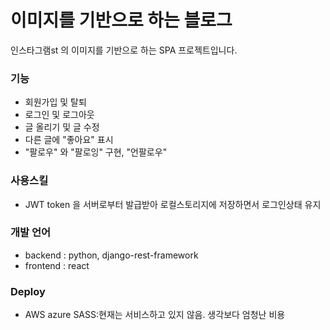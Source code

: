 # 이미지를 기반으로 하는 블로그 


인스타그램st 의 이미지를 기반으로 하는 SPA 프로젝트입니다.

### 기능
- 회원가입 및 탈퇴
- 로그인 및 로그아웃
- 글 올리기 및 글 수정
- 다른 글에 "좋아요" 표시
- "팔로우" 와 "팔로잉" 구현, "언팔로우"

### 사용스킬
- JWT token 을 서버로부터 발급받아 로컬스토리지에 저장하면서 로그인상태 유지

### 개발 언어
- backend : python, django-rest-framework
- frontend : react

### Deploy
- AWS azure SASS:현재는 서비스하고 있지 않음. 생각보다 엄청난 비용
